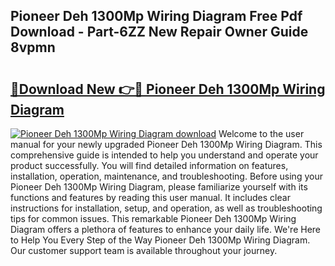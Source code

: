 ## Pioneer Deh 1300Mp Wiring Diagram Free Pdf Download - Part-6ZZ New Repair Owner Guide 8vpmn

# <h2><a href="http://dfov306.blite.top/?on=Pioneer+Deh+1300Mp+Wiring+Diagram">🔗Download New 👉🔴 Pioneer Deh 1300Mp Wiring Diagram</a></h2>

[![Pioneer Deh 1300Mp Wiring Diagram download](https://i.imgur.com/lujVjoI.png)](http://dfov306.blite.top/?on=Pioneer+Deh+1300Mp+Wiring+Diagram)
Welcome to the user manual for your newly upgraded Pioneer Deh 1300Mp Wiring Diagram. This comprehensive guide is intended to help you understand and operate your product successfully. You will find detailed information on features, installation, operation, maintenance, and troubleshooting. Before using your Pioneer Deh 1300Mp Wiring Diagram, please familiarize yourself with its functions and features by reading this user manual. It includes clear instructions for installation, setup, and operation, as well as troubleshooting tips for common issues. This remarkable Pioneer Deh 1300Mp Wiring Diagram offers a plethora of features to enhance your daily life. We're Here to Help You Every Step of the Way Pioneer Deh 1300Mp Wiring Diagram. Our customer support team is available throughout your journey.
